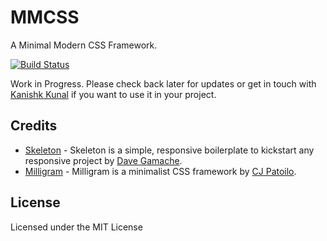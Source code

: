 # MMCSS

A Minimal Modern CSS Framework.

[![Build Status](https://travis-ci.org/kkthemes/mmcss.svg?branch=master)](https://travis-ci.org/kunruch/mmcss)

Work in Progress. Please check back later for updates or get in touch with [Kanishk Kunal](https://kanishkkunal.in/) if you want to use it in your project.

## Credits

- [Skeleton](http://getskeleton.com/) - Skeleton is a simple, responsive boilerplate to kickstart any responsive project by [Dave Gamache](https://twitter.com/dhg).
- [Milligram](http://milligram.github.io) - Milligram is a minimalist CSS framework by [CJ Patoilo](http://cjpatoilo.com).

## License
Licensed under the MIT License